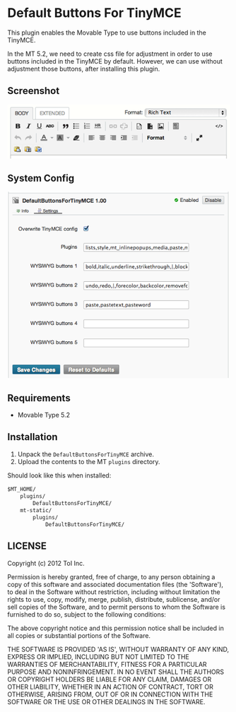 # Default Buttons For TinyMCE

This plugin enables the Movable Type to use buttons included in the TinyMCE.

In the MT 5.2, we need to create css file for adjustment in order to use buttons included in the TinyMCE by default.
However, we can use without adjustment those buttons, after installing this plugin. 


## Screenshot

![Screenshot](https://github.com/usualoma/mt-plugin-default-buttons-for-tinymce/raw/master/artwork/screenshot.png)

## System Config

![System Config](https://github.com/usualoma/mt-plugin-default-buttons-for-tinymce/raw/master/artwork/system_config.png)


## Requirements

* Movable Type 5.2

## Installation

1. Unpack the `DefaultButtonsForTinyMCE` archive.
2. Upload the contents to the MT `plugins` directory.

Should look like this when installed:

    $MT_HOME/
        plugins/
            DefaultButtonsForTinyMCE/
        mt-static/
            plugins/
                DefaultButtonsForTinyMCE/


## LICENSE

Copyright (c) 2012 ToI Inc.

Permission is hereby granted, free of charge, to any person obtaining
a copy of this software and associated documentation files (the
'Software'), to deal in the Software without restriction, including
without limitation the rights to use, copy, modify, merge, publish,
distribute, sublicense, and/or sell copies of the Software, and to
permit persons to whom the Software is furnished to do so, subject to
the following conditions:

The above copyright notice and this permission notice shall be
included in all copies or substantial portions of the Software.

THE SOFTWARE IS PROVIDED 'AS IS', WITHOUT WARRANTY OF ANY KIND,
EXPRESS OR IMPLIED, INCLUDING BUT NOT LIMITED TO THE WARRANTIES OF
MERCHANTABILITY, FITNESS FOR A PARTICULAR PURPOSE AND NONINFRINGEMENT.
IN NO EVENT SHALL THE AUTHORS OR COPYRIGHT HOLDERS BE LIABLE FOR ANY
CLAIM, DAMAGES OR OTHER LIABILITY, WHETHER IN AN ACTION OF CONTRACT,
TORT OR OTHERWISE, ARISING FROM, OUT OF OR IN CONNECTION WITH THE
SOFTWARE OR THE USE OR OTHER DEALINGS IN THE SOFTWARE.
